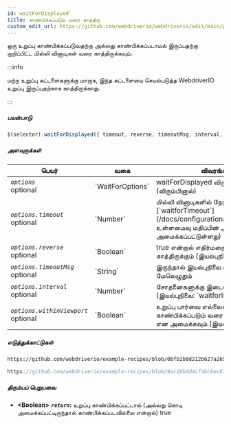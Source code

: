 ```yaml
---
id: waitForDisplayed
title: காண்பிக்கப்படும் வரை காத்திரு
custom_edit_url: https://github.com/webdriverio/webdriverio/edit/main/packages/webdriverio/src/commands/element/waitForDisplayed.ts
---
```


ஒரு உறுப்பு காண்பிக்கப்படுவதற்கு அல்லது காண்பிக்கப்படாமல் இருப்பதற்கு குறிப்பிட்ட மில்லி வினாடிகள் வரை காத்திருக்கவும்.

:::info

மற்ற உறுப்பு கட்டளைகளுக்கு மாறாக, இந்த கட்டளையை செயல்படுத்த WebdriverIO உறுப்பு இருப்பதற்காக காத்திருக்காது.

:::

##### பயன்பாடு

```js
$(selector).waitForDisplayed({ timeout, reverse, timeoutMsg, interval, withinViewport })
```

##### அளவுருக்கள்

<table>
  <thead>
    <tr>
      <th>பெயர்</th><th>வகை</th><th>விவரங்கள்</th>
    </tr>
  </thead>
  <tbody>
    <tr>
      <td><code><var>options</var></code><br /><span className="label labelWarning">optional</span></td>
      <td>`WaitForOptions`</td>
      <td>waitForDisplayed விருப்பங்கள் (விரும்பினால்)</td>
    </tr>
    <tr>
      <td><code><var>options.timeout</var></code><br /><span className="label labelWarning">optional</span></td>
      <td>`Number`</td>
      <td>மில்லி வினாடிகளில் நேரம் (இயல்புநிலை [`waitforTimeout`](/docs/configuration#waitfortimeout) உள்ளமைவு மதிப்பின் அடிப்படையில் அமைக்கப்பட்டுள்ளது)</td>
    </tr>
    <tr>
      <td><code><var>options.reverse</var></code><br /><span className="label labelWarning">optional</span></td>
      <td>`Boolean`</td>
      <td>true என்றால் எதிர்மறைக்காக காத்திருக்கும் (இயல்புநிலை: false)</td>
    </tr>
    <tr>
      <td><code><var>options.timeoutMsg</var></code><br /><span className="label labelWarning">optional</span></td>
      <td>`String`</td>
      <td>இருந்தால் இயல்புநிலை பிழை செய்தியை மேலெழுதும்</td>
    </tr>
    <tr>
      <td><code><var>options.interval</var></code><br /><span className="label labelWarning">optional</span></td>
      <td>`Number`</td>
      <td>சோதனைகளுக்கு இடையில் இடைவெளி (இயல்புநிலை: `waitforInterval`)</td>
    </tr>
    <tr>
      <td><code><var>options.withinViewport</var></code><br /><span className="label labelWarning">optional</span></td>
      <td>`Boolean`</td>
      <td>உறுப்பு பார்வை எல்லைக்குள் காண்பிக்கப்படும் வரை காத்திருக்க `true` என அமைக்கவும் (இயல்புநிலை: `false`)</td>
    </tr>
  </tbody>
</table>

##### எடுத்துக்காட்டுகள்

```html reference title="index.html" useHTTPS
https://github.com/webdriverio/example-recipes/blob/0bfb2b8d212b627a2659b10f4449184b657e1d59/waitForDisplayed/index.html#L3-L8
```

```js reference title="waitForDisplayedExample.js" useHTTPS
https://github.com/webdriverio/example-recipes/blob/9ac16b4d4cf4bc8ec87f6369439a2d0bcaae4483/waitForDisplayed/waitForDisplayedExample.js#L6-L14
```

##### திரும்பப் பெறுபவை

- **&lt;Boolean&gt;**
            **<code><var>return</var></code>:** உறுப்பு காண்பிக்கப்பட்டால் (அல்லது கொடி அமைக்கப்பட்டிருந்தால் காண்பிக்கப்படவில்லை என்றால்) true